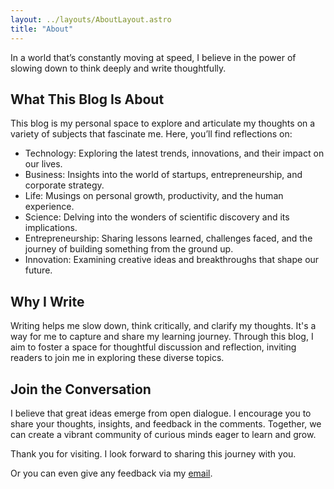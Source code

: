 ```yaml
---
layout: ../layouts/AboutLayout.astro
title: "About"
---
```


In a world that’s constantly moving at speed, I believe in the power of slowing down to think deeply and write thoughtfully.

## What This Blog Is About

This blog is my personal space to explore and articulate my thoughts on a variety of subjects that fascinate me. Here, you’ll find reflections on:

- Technology: Exploring the latest trends, innovations, and their impact on our lives.
- Business: Insights into the world of startups, entrepreneurship, and corporate strategy.
- Life: Musings on personal growth, productivity, and the human experience.
- Science: Delving into the wonders of scientific discovery and its implications.
- Entrepreneurship: Sharing lessons learned, challenges faced, and the journey of building something from the ground up.
- Innovation: Examining creative ideas and breakthroughs that shape our future.

## Why I Write

Writing helps me slow down, think critically, and clarify my thoughts. It's a way for me to capture and share my learning journey. Through this blog, I aim to foster a space for thoughtful discussion and reflection, inviting readers to join me in exploring these diverse topics.

## Join the Conversation

I believe that great ideas emerge from open dialogue. I encourage you to share your thoughts, insights, and feedback in the comments. Together, we can create a vibrant community of curious minds eager to learn and grow.

Thank you for visiting. I look forward to sharing this journey with you.

Or you can even give any feedback via my [email](mailto:me@danielcagney.com).
